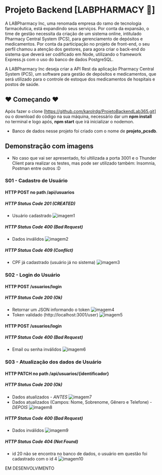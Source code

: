 
# Projeto Backend [LABPHARMACY 💊]

A LABPharmacy Inc, uma renomada empresa do ramo de tecnologia farmacêutica, está expandindo seus serviços. Por conta da expansão, o time de gestão necessita da criação de um sistema online, intitulado Pharmacy Central System (PCS), para gerenciamento de depósitos e medicamentos. Por conta da participação no projeto de front-end, o seu perfil chamou a atenção dos gestores, para agora criar o back-end do sistema que deverá ser codificado em Node, utilizando o framework Express.js com o uso do banco de dados PostgreSQL.

A LABPharmacy Inc deseja criar a API Rest da aplicação Pharmacy Central System (PCS), um software para gestão de depósitos e medicamentos, que será utilizado para o controle de estoque dos medicamentos de hospitais e postos de saúde.





## ❤️ Começando ❤️
Após fazer o clone [https://github.com/karolrdg/ProjetoBackendLab365.git] ou o download do código na sua máquina, necessário dar um **npm install** no terminal e logo após, **npm start** que irá inicializar o nodemon.
* Banco de dados nesse projeto foi criado com o nome de **projeto_pcsdb**.

## Demonstração com imagens
* No caso que vai ser apresentado, foi ultilizada a porta 3001 e o Thunder Client para realizar os testes, mas pode ser utilizado também: Insomnia, Postman entre outros :D

### S01 - Cadastro de Usuário
#### HTTP POST no path /api/usuarios
##### HTTP Status Code 201 (CREATED)
* Usuário cadastrado 
![imagem1](https://raw.githubusercontent.com/karolrdg/ProjetoBackendLab365/main/src/img/usercreated.jpg?token=GHSAT0AAAAAAB5IV2F5CRVIPTHQIZI6HN5YZFZ6PHA)
##### HTTP Status Code 400 (Bad Request)
* Dados inválidos
![imagem2](https://raw.githubusercontent.com/karolrdg/ProjetoBackendLab365/main/src/img/cpfinvalido.jpg?token=GHSAT0AAAAAAB5IV2F4ZXMFJWF46X3X6MYUZFZ6WKQ)
##### HTTP Status Code 409 (Conflict)
* CPF já cadastrado (usuário já no sistema)
![imagem3](https://raw.githubusercontent.com/karolrdg/ProjetoBackendLab365/main/src/img/conflict.jpg?token=GHSAT0AAAAAAB5IV2F5AJOZCNIGXKOOOA2KZFZ6Y3A)

### S02 - Login do Usuário
#### HTTP POST /usuarios/login
##### HTTP Status Code 200 (Ok)
* Retornar um JSON informando o token
![imagem4](https://raw.githubusercontent.com/karolrdg/ProjetoBackendLab365/main/src/img/token.jpg?token=GHSAT0AAAAAAB5IV2F5AHHL2KBALKFX4UQYZFZ7MOQ)
* Token validado (http://localhost:3001/user)
![imagem5](https://raw.githubusercontent.com/karolrdg/ProjetoBackendLab365/main/src/img/tokenvalido.jpg?token=GHSAT0AAAAAAB5IV2F5EO6NG5HCOOX3CKJEZFZ7NQQ)
#### HTTP POST /usuarios/login
##### HTTP Status Code 400 (Bad Request)
* Email ou senha inválidos
![imagem6](https://raw.githubusercontent.com/karolrdg/ProjetoBackendLab365/main/src/img/emailinva.jpg?token=GHSAT0AAAAAAB5IV2F5ZMHRS54WSKC5MB72ZFZ7SZQ)

### S03 - Atualização dos dados de Usuário
#### HTTP PATCH no path /api/usuarios/{identificador}
##### HTTP Status Code 200 (Ok)
* Dados atualizados - *ANTES*
![imagem7](https://raw.githubusercontent.com/karolrdg/ProjetoBackendLab365/main/src/img/updatedadosantes.jpg?token=GHSAT0AAAAAAB5IV2F472JSMCOUF5EN5BZEZF2A7DA)
* Dados atualizados (Campos: Nome, Sobrenome, Gênero e Telefone) - *DEPOIS*
![imagem8](https://raw.githubusercontent.com/karolrdg/ProjetoBackendLab365/main/src/img/updatedadosdepois.jpg?token=GHSAT0AAAAAAB5IV2F4P5S7XDECO75VS5WMZF2A7XA)
##### HTTP Status Code 400 (Bad Request)
* Dados inválidos
![imagem9](https://raw.githubusercontent.com/karolrdg/ProjetoBackendLab365/main/src/img/400.jpg?token=GHSAT0AAAAAAB5IV2F4FAWLTD3WRH6OTJDEZF2BORA)
##### HTTP Status Code 404 (Not Found) 
* id 20 não se encontra no banco de dados, o usuário em questão foi cadastrado com o id 4
![imagem10](https://raw.githubusercontent.com/karolrdg/ProjetoBackendLab365/main/src/img/404.jpg?token=GHSAT0AAAAAAB5IV2F4W5XYBFAF3F3GGJSIZF2BQXA)






EM DESENVOLVIMENTO

